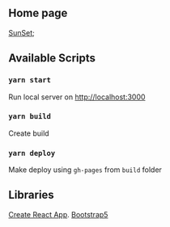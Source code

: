 ## Home page
[SunSet](https://maria-ivaneiko.github.io/sunset/);

## Available Scripts

### `yarn start`
Run local server on [http://localhost:3000](http://localhost:3000)

### `yarn build`
Create build

### `yarn deploy`
Make deploy using `gh-pages` from `build` folder

## Libraries
[Create React App](https://github.com/facebook/create-react-app).
[Bootstrap5](https://v5.getbootstrap.com/)
